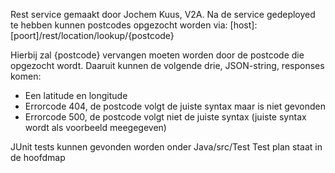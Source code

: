Rest service gemaakt door Jochem Kuus, V2A. Na de service gedeployed te hebben kunnen postcodes opgezocht worden via:
[host]:[poort]/rest/location/lookup/{postcode}

Hierbij zal {postcode} vervangen moeten worden door de postcode die opgezocht wordt.
Daaruit kunnen de volgende drie, JSON-string, responses komen:
- Een latitude en longitude
- Errorcode 404, de postcode volgt de juiste syntax maar is niet gevonden
- Errorcode 500, de postcode volgt niet de juiste syntax (juiste syntax wordt als voorbeeld meegegeven)

JUnit tests kunnen gevonden worden onder Java/src/Test
Test plan staat in de hoofdmap

